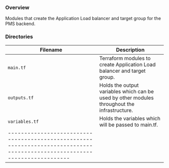 ### Overview

Modules that create the Application Load balancer and target group for the PMS backend.

### Directories

| Filename          | Description                                                                                           |
|-------------------|-------------------------------------------------------------------------------------------------------|
| `main.tf`         | Terraform modules to create Application Load balancer and target group.                               |
| `outputs.tf`      | Holds the output variables which can be used by other modules throughout the infrastructure.          |
| `variables.tf`    | Holds the variables which will be passed to main.tf.                                                  |
|---------------------------------------------------------------------------------------------------------------------------|
